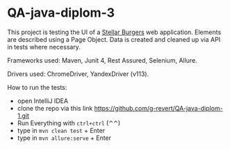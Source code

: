 # QA-java-diplom-3
This project is testing the UI of a [Stellar Burgers](https://stellarburgers.nomoreparties.site/) web application. Elements are described using a Page Object. Data is created and cleaned up via API in tests where necessary.

Frameworks used:
Maven, Junit 4, Rest Assured, Selenium, Allure.

Drivers used:
ChromeDriver, YandexDriver (v113).

How to run the tests:
- open IntelliJ IDEA
- clone the repo via this link https://github.com/g-revert/QA-java-diplom-1.git
- Run Everything with `ctrl+ctrl` (⌃⌃)
- type in `mvn clean test` + Enter
- type in `mvn allure:serve` + Enter

